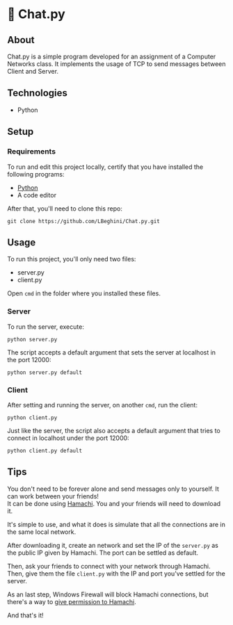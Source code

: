 # :speech_balloon: Chat.py

## About

Chat.py is a simple program developed for an assignment of a Computer Networks class. It implements the usage of TCP to send messages between Client and Server.

## Technologies

- Python

## Setup

### Requirements
To run and edit this project locally, certify that you have installed the following programs:

- [Python](https://www.python.org/downloads/)
- A code editor

After that, you'll need to clone this repo:

```
git clone https://github.com/LBeghini/Chat.py.git
``` 

## Usage

To run this project, you'll only need two files:

- server.py
- client.py

Open ```cmd``` in the folder where you installed these files.

### Server

To run the server, execute:
```
python server.py
```
The script accepts a default argument that sets the server at localhost in the port 12000:

```
python server.py default
```

### Client

After setting and running the server, on another ```cmd```, run the client:

```
python client.py
```
Just like the server, the script also accepts a default argument that tries to connect in localhost under the port 12000:

```
python client.py default
```
## Tips

You don't need to be forever alone and send messages only to yourself. It can work between your friends!  
It can be done using [Hamachi](https://vpn.net). You and your friends will need to download it.

It's simple to use, and what it does is simulate that all the connections are in the same local network.

After downloading it, create an network and set the IP of the ```server.py``` as the public IP given by Hamachi. The port can be settled as default.

Then, ask your friends to connect with your network through Hamachi. Then, give them the file ```client.py``` with the IP and port you've settled for the server.

As an last step, Windows Firewall will block Hamachi connections, but there's a way to [give permission to Hamachi](https://appuals.com/how-to-fix-inbound-traffic-blocked-on-hamachi/).

And that's it!




